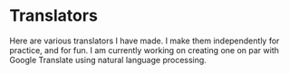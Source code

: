 # Translators
Here are various translators I have made. I make them independently for practice, and for fun. I am currently working on creating one on par with Google Translate using natural language processing.
